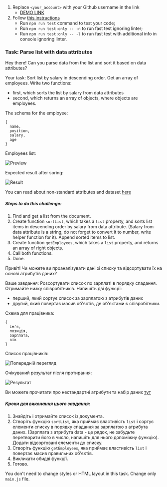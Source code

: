 1. Replace `<your_account>` with your Github username in the link
    - [DEMO LINK](https://<your_account>.github.io/js_task_parse_list_DOM/)
2. Follow [this instructions](https://mate-academy.github.io/layout_task-guideline/)
    - Run `npm run test` command to test your code;
    - Run `npm run test:only -- -n` to run fast test ignoring linter;
    - Run `npm run test:only -- -l` to run fast test with additional info in console ignoring linter.

### Task: Parse list with data attributes

Hey there! Can you parse data from the list and sort it based on data attributes?

Your task: Sort list by salary in descending order.
Get an array of employees. Write two functions: 
- first, which sorts the list by salary from data attributes
- second, which returns an array of objects, where objects are employees.

The schema for the employee:
```
{
  name, 
  position,
  salary,
  age
}
```

Employees list:

![Preview](./src/images/preview.png)

Expected result after soring:

![Result](./src/images/result.png)

You can read about non-standard attributes and dataset [here](https://javascript.info/dom-attributes-and-properties#non-standard-attributes-dataset)

##### Steps to do this challenge:
1) Find and get a list from the document.
2) Create function `sortList`, which takes a `list` property, and sorts list items in descending order by salary from data attribute. (Salary from data attribute is a string, do not forget to convert it to number, write helper function for it). Append sorted items to list.
3) Create function `getEmployees`, which takes a `list` property, and returns an array of right objects.
4) Call both functions.
5) Done.

Привіт! Чи можете ви проаналізувати дані зі списку та відсортувати їх на основі атрибутів даних?

Ваше завдання: Розсортувати список по зарплаті в порядку спадання.
Отримайте низку співробітників. Напишіть дві функції:
- перший, який сортує список за зарплатою з атрибутів даних
- другий, який повертає масив об'єктів, де об'єктами є співробітники.

Схема для працівника:
```
{
  ім'я,
  позиція,
  зарплата,
  вік
}
```

Список працівників:

![Попередній перегляд](./src/images/preview.png)

Очікуваний результат після протирання:

![Результат](./src/images/result.png)

Ви можете прочитати про нестандартні атрибути та набір даних [тут](https://javascript.info/dom-attributes-and-properties#non-standard-attributes-dataset)

##### Кроки для виконання цього завдання:
1) Знайдіть і отримайте список із документа.
2) Створіть функцію `sortList`, яка приймає властивість `list` і сортує елементи списку в порядку спадання за зарплатою з атрибута даних. (Зарплата з атрибута data - це рядок, не забудьте перетворити його в число, напишіть для нього допоміжну функцію). Додати відсортовані елементи до списку.
3) Створіть функцію `getEmployees`, яка приймає властивість `list` і повертає масив правильних об'єктів.
4) Викликати обидві функції.
5) Готово.

You don't need to change styles or HTML layout in this task. Change only `main.js` file.
